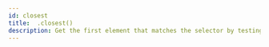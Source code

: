 ```yaml
---
id: closest
title:  .closest()
description: Get the first element that matches the selector by testing the element and traversing up in the DOM tree.
---
```

